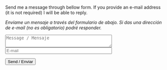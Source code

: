 Send me a message through bellow form. If you provide an e-mail address (it is not required) I will be able to reply.

*Envíame un mensaje a través del formulario de abajo. Si das una dirección de e-mail (no es obligatorio) podré responder.*

<form action="https://formsubmit.co/MarcosCobena@outlook.com" method="POST">
    <p>
        <textarea type="text" name="name" required placeholder="Message / Mensaje" style="height: 3em; width: 67%;"></textarea>
        <br />
        <input type="email" name="email" placeholder="E-mail" style="width: 67%;">
    </p>
    <p>
        <button type="submit">Send / Enviar</button>
    </p>
</form>